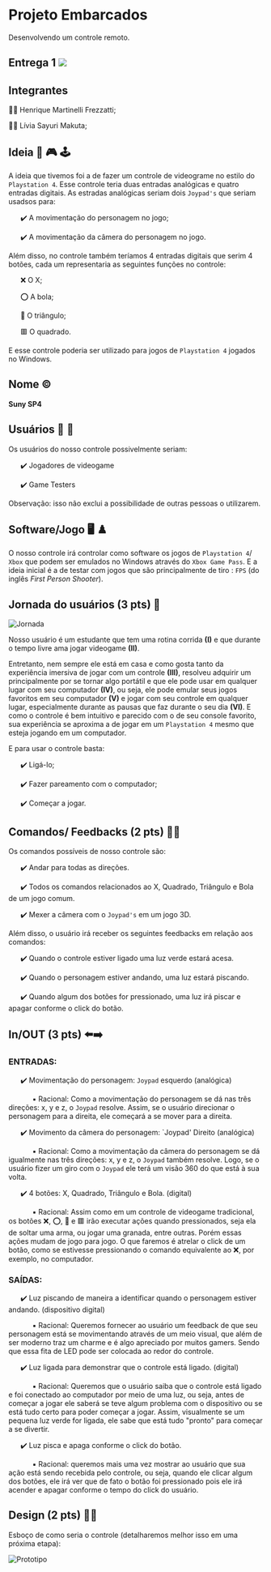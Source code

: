 # Projeto Embarcados

Desenvolvendo um controle remoto.

## Entrega 1 <img src="https://img.shields.io/static/v1?label=Entrega1&message=Finalizado&color=success&style=flat-square&logo=ghost"/>

## Integrantes

:sassy_man: Henrique Martinelli Frezzatti;

:sassy_woman: Lívia Sayuri Makuta;

## Ideia :thought_balloon: :video_game: :joystick:

A ideia que tivemos foi a de fazer um controle de videograme no estilo do `Playstation 4`.  Esse controle teria duas entradas analógicas e quatro entradas digitais.
As estradas analógicas seriam dois `Joypad's` que seriam usadsos para:

&nbsp; &nbsp; &nbsp; :heavy_check_mark: A movimentação do personagem no jogo;

&nbsp; &nbsp; &nbsp; :heavy_check_mark: A movimentação da câmera do personagem no jogo.

Além disso, no controle também teríamos 4 entradas digitais que serim 4 botões, cada um representaria as seguintes funções no controle:

&nbsp; &nbsp; &nbsp;  :x: O X;

&nbsp; &nbsp; &nbsp;  :o:	 A bola;

&nbsp; &nbsp; &nbsp;  :small_red_triangle: O triângulo;

&nbsp; &nbsp; &nbsp;  :red_square: O quadrado.

E esse controle poderia ser utilizado para jogos de `Playstation 4` jogados no Windows.

## Nome 	:copyright:

**Suny SP4**

## Usuários :bust_in_silhouette: :bust_in_silhouette:

Os usuários do nosso controle possivelmente seriam:

&nbsp; &nbsp; &nbsp; :heavy_check_mark: Jogadores de videogame

&nbsp; &nbsp; &nbsp; :heavy_check_mark: Game Testers

Observação: isso não exclui a possibilidade de outras pessoas o utilizarem.

## Software/Jogo :desktop_computer: :chess_pawn:

O nosso controle irá controlar como software os jogos de `Playstation 4`/ `Xbox` que podem ser emulados no Windows através do `Xbox Game Pass`. E a ideia inicial é a de testar com jogos que são principalmente de tiro : `FPS` (do inglês *First Person Shooter*).

## Jornada do usuários (3 pts) :repeat:


![Jornada](https://user-images.githubusercontent.com/62647438/160206110-29e15dce-e0c3-4fe6-8966-094f8ace4467.png)


Nosso usuário é um estudante que tem uma rotina corrida **(I)** e que durante o tempo livre ama jogar videogame **(II)**. 

Entretanto, nem sempre ele está em casa e como gosta tanto da experiência imersiva de jogar com um controle **(III)**, resolveu adquirir um principalmente por se tornar algo portátil e que ele pode usar em qualquer lugar com seu computador **(IV)**, ou seja, ele pode emular seus jogos favoritos em seu computador **(V)** e jogar com seu controle em qualquer lugar, especialmente durante as pausas que faz durante o seu dia **(VI)**. E como o controle é bem intuitivo e parecido com o de seu console favorito, sua experiência se aproxima a de jogar em um `Playstation 4` mesmo que esteja jogando em um computador. 

E para usar o controle basta: 

&nbsp; &nbsp; &nbsp; :heavy_check_mark: Ligá-lo;

&nbsp; &nbsp; &nbsp; :heavy_check_mark: Fazer pareamento com o computador;

&nbsp; &nbsp; &nbsp; :heavy_check_mark: Começar a jogar.

## Comandos/ Feedbacks (2 pts) 	:memo::back:

Os comandos possíveis de nosso controle são:

&nbsp; &nbsp; &nbsp; :heavy_check_mark: Andar para todas as direções.

&nbsp; &nbsp; &nbsp; :heavy_check_mark: Todos os comandos relacionados ao X, Quadrado, Triângulo e Bola de um jogo comum. 

&nbsp; &nbsp; &nbsp; :heavy_check_mark: Mexer a câmera com o `Joypad's` em um jogo 3D.

Além disso, o usuário irá receber os seguintes feedbacks em relação aos comandos:

&nbsp; &nbsp; &nbsp; :heavy_check_mark: Quando o controle estiver ligado uma luz verde estará acesa.

&nbsp; &nbsp; &nbsp; :heavy_check_mark: Quando o personagem estiver andando, uma luz estará piscando. 

&nbsp; &nbsp; &nbsp; :heavy_check_mark: Quando algum dos botões for pressionado, uma luz irá piscar e apagar conforme o click do botão.

## In/OUT (3 pts) :arrow_left::arrow_right:

### ENTRADAS:

&nbsp; &nbsp; &nbsp; :heavy_check_mark: Movimentação do personagem: `Joypad` esquerdo (analógica)

&nbsp; &nbsp; &nbsp; &nbsp; &nbsp; &nbsp;  :black_small_square:	 Racional: Como a movimentação do personagem se dá nas três direções: x, y e z, o `Joypad` resolve. Assim, se o usuário direcionar o personagem para a direita, ele começará a se mover para a direita. 

&nbsp; &nbsp; &nbsp; :heavy_check_mark: Movimento da câmera do personagem: `Joypad' Direito (analógica)

&nbsp; &nbsp; &nbsp; &nbsp; &nbsp; &nbsp; :black_small_square: Racional: Como a movimentação da câmera do personagem se dá igualmente nas três direções: x, y e z, o `Joypad` também resolve. Logo, se o usuário fizer um giro com o `Joypad` ele terá um visão 360 do que está à sua volta.

&nbsp; &nbsp; &nbsp; :heavy_check_mark: 4 botões: X, Quadrado, Triângulo e Bola. (digital)

&nbsp; &nbsp; &nbsp; &nbsp; &nbsp; &nbsp; :black_small_square: Racional: Assim como em um controle de videogame tradicional, os botões :x:, :o:, 🔺 e 🟥 irão executar ações quando pressionados, seja ela de soltar uma arma, ou jogar uma granada, entre outras. Porém essas ações mudam de jogo para jogo. O que faremos é atrelar o click de um botão, como se estivesse pressionando o comando equivalente ao :x:, por exemplo, no computador. 


### SAÍDAS:
&nbsp; &nbsp; &nbsp; :heavy_check_mark: Luz piscando de maneira a identificar quando o personagem estiver andando. (dispositivo digital)

&nbsp; &nbsp; &nbsp; &nbsp; &nbsp; &nbsp; :black_small_square:	Racional: Queremos fornecer ao usuário um feedback de que seu personagem está se movimentando através de um meio visual, que além de ser moderno traz um charme e é algo apreciado por muitos gamers. Sendo que essa fita de LED pode ser colocada ao redor do controle. 


&nbsp; &nbsp; &nbsp; :heavy_check_mark: Luz ligada para demonstrar que o controle está ligado. (digital)

&nbsp; &nbsp; &nbsp; &nbsp; &nbsp; &nbsp; :black_small_square: Racional: Queremos que o usuário saiba que o controle está ligado e foi conectado ao computador por meio de uma luz, ou seja, antes de começar a jogar ele saberá se teve algum problema com o dispositivo ou se está tudo certo para poder começar a jogar. Assim, visualmente se um pequena luz verde for ligada, ele sabe que está tudo "pronto" para começar a se divertir. 


&nbsp; &nbsp; &nbsp; :heavy_check_mark: Luz pisca e apaga conforme o click do botão.

&nbsp; &nbsp; &nbsp; &nbsp; &nbsp; &nbsp; :black_small_square:	Racional: queremos mais uma vez mostrar ao usuário que sua ação está sendo recebida pelo controle, ou seja, quando ele clicar algum dos botões, ele irá ver que de fato o botão foi pressionado pois ele irá acender e apagar conforme o tempo do click do usuário.

## Design (2 pts) :pushpin::triangular_ruler:

Esboço de como seria o controle (detalharemos melhor isso em uma próxima etapa):


![Prototipo](https://user-images.githubusercontent.com/62647438/160212921-0a505798-483a-4319-9f75-e4fe6ecadd06.jpeg)
